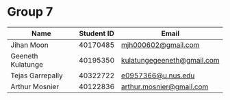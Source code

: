 # Group 7

| Name | Student ID | Email |
|------|------------|--------|
| Jihan Moon | 40170485 | mjh000602@gmail.com |
| Geeneth Kulatunge | 40195350 | kulatungegeeneth@gmail.com |
| Tejas Garrepally | 40322722 | e0957366@u.nus.edu |
| Arthur Mosnier | 40122836 | arthur.mosnier@gmail.com |
